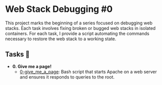 # Web Stack Debugging #0

This project marks the beginning of a series focused on debugging web stacks. Each task involves fixing broken or bugged web stacks in isolated containers. For each task, I provide a script automating the commands necessary to restore the web stack to a working state.

## Tasks :page_with_curl:

* **0. Give me a page!**
  * [0-give_me_a_page](./0-give_me_a_page): Bash script that starts Apache on a web server and ensures it responds to queries to the root.
